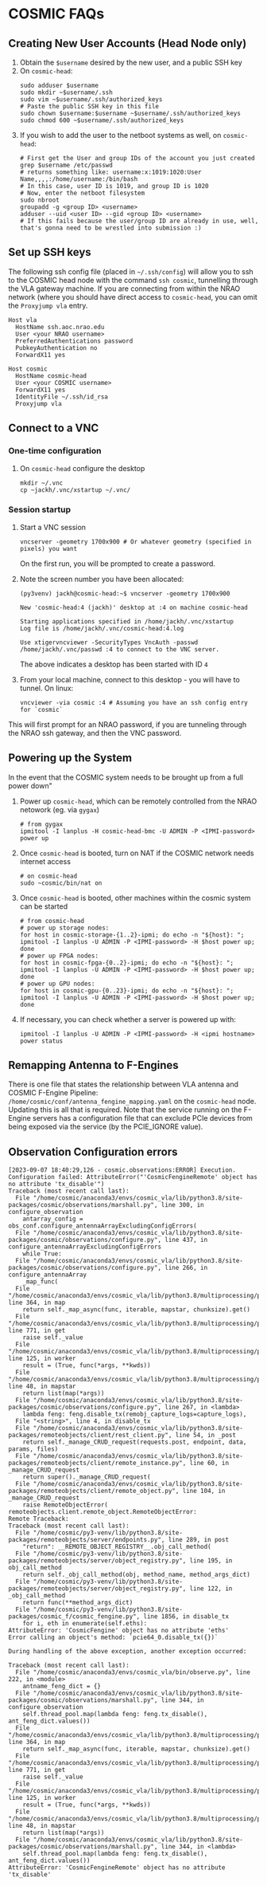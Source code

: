 # COSMIC FAQs

## Creating New User Accounts (Head Node only)

1. Obtain the `$username` desired by the new user, and a public SSH key
2. On `cosmic-head`:
   ```
   sudo adduser $username
   sudo mkdir ~$username/.ssh
   sudo vim ~$username/.ssh/authorized_keys
   # Paste the public SSH key in this file
   sudo chown $username:$username ~$username/.ssh/authorized_keys
   sudo chmod 600 ~$username/.ssh/authorized_keys
   ```
3. If you wish to add the user to the netboot systems as well, on `cosmic-head`:
   ```
   # First get the User and group IDs of the account you just created
   grep $username /etc/passwd
   # returns something like: username:x:1019:1020:User Name,,,,:/home/username:/bin/bash
   # In this case, user ID is 1019, and group ID is 1020
   # Now, enter the netboot filesystem
   sudo nbroot
   groupadd -g <group ID> <username>
   adduser --uid <user ID> --gid <group ID> <username>
   # If this fails because the user/group ID are already in use, well, that's gonna need to be wrestled into submission :)
   ```
   

## Set up SSH keys

The following ssh config file (placed in `~/.ssh/config`) will allow you to ssh to the COSMIC head node with the command `ssh cosmic`, tunnelling through the VLA gateway machine. If you are connecting from within the NRAO network (where you should have direct access to `cosmic-head`, you can omit the `Proxyjump vla` entry.

```
Host vla
  HostName ssh.aoc.nrao.edu
  User <your NRAO username>
  PreferredAuthentications password
  PubkeyAuthentication no
  ForwardX11 yes

Host cosmic
  HostName cosmic-head
  User <your COSMIC username>
  ForwardX11 yes
  IdentityFile ~/.ssh/id_rsa
  Proxyjump vla
```

## Connect to a VNC

### One-time configuration
1. On `cosmic-head` configure the desktop
   ```
   mkdir ~/.vnc
   cp ~jackh/.vnc/xstartup ~/.vnc/
   ```

### Session startup

1. Start a VNC session
   ```
   vncserver -geometry 1700x900 # Or whatever geometry (specified in pixels) you want
   ```
   On the first run, you will be prompted to create a password.

2. Note the screen number you have been allocated:
   ```
   (py3venv) jackh@cosmic-head:~$ vncserver -geometry 1700x900
     
   New 'cosmic-head:4 (jackh)' desktop at :4 on machine cosmic-head

   Starting applications specified in /home/jackh/.vnc/xstartup
   Log file is /home/jackh/.vnc/cosmic-head:4.log

   Use xtigervncviewer -SecurityTypes VncAuth -passwd /home/jackh/.vnc/passwd :4 to connect to the VNC server.
   ```

   The above indicates a desktop has been started with ID `4`

3. From your local machine, connect to this desktop - you will have to tunnel. On linux:
   ```
   vncviewer -via cosmic :4 # Assuming you have an ssh config entry for `cosmic`
   ```
This will first prompt for an NRAO password, if you are tunneling through the NRAO ssh gateway, and then the VNC password.

## Powering up the System

In the event that the COSMIC system needs to be brought up from a full power down"

1. Power up `cosmic-head`, which can be remotely controlled from the NRAO netowork (eg. via `gygax`)
   ```
   # from gygax
   ipmitool -I lanplus -H cosmic-head-bmc -U ADMIN -P <IPMI-password> power up
   ```
2. Once `cosmic-head` is booted, turn on NAT if the COSMIC network needs internet access
   ```
   # on cosmic-head
   sudo ~cosmic/bin/nat on
   ```
4. Once `cosmic-head` is booted, other machines within the cosmic system can be started
   ```
   # from cosmic-head
   # power up storage nodes:
   for host in cosmic-storage-{1..2}-ipmi; do echo -n "${host}: "; ipmitool -I lanplus -U ADMIN -P <IPMI-password> -H $host power up; done
   # power up FPGA nodes:
   for host in cosmic-fpga-{0..2}-ipmi; do echo -n "${host}: "; ipmitool -I lanplus -U ADMIN -P <IPMI-password> -H $host power up; done
   # power up GPU nodes:
   for host in cosmic-gpu-{0..23}-ipmi; do echo -n "${host}: "; ipmitool -I lanplus -U ADMIN -P <IPMI-password> -H $host power up; done
   ```
5. If necessary, you can check whether a server is powered up with:
   ```
   ipmitool -I lanplus -U ADMIN -P <IPMI-password> -H <ipmi hostname> power status
   ``` 

## Remapping Antenna to F-Engines

There is one file that states the relationship between VLA antenna and COSMIC F-Engine Pipeline: `/home/cosmic/conf/antenna_fengine_mapping.yaml` on the `cosmic-head` node.
Updating this is all that is required. Note that the service running on the F-Engine servers has a configuration file that can exclude PCIe devices from being exposed via the service (by the PCIE_IGNORE value).


## Observation Configuration errors

```
[2023-09-07 18:40:29,126 - cosmic.observations:ERROR] Execution. Configuration failed: AttributeError("'CosmicFengineRemote' object has no attribute 'tx_disable'")
Traceback (most recent call last):
  File "/home/cosmic/anaconda3/envs/cosmic_vla/lib/python3.8/site-packages/cosmic/observations/marshall.py", line 300, in configure_observation
    antarray_config = obs_conf.configure_antennaArrayExcludingConfigErrors(
  File "/home/cosmic/anaconda3/envs/cosmic_vla/lib/python3.8/site-packages/cosmic/observations/configure.py", line 437, in configure_antennaArrayExcludingConfigErrors
    while True:
  File "/home/cosmic/anaconda3/envs/cosmic_vla/lib/python3.8/site-packages/cosmic/observations/configure.py", line 266, in configure_antennaArray
    _map_func(
  File "/home/cosmic/anaconda3/envs/cosmic_vla/lib/python3.8/multiprocessing/pool.py", line 364, in map
    return self._map_async(func, iterable, mapstar, chunksize).get()
  File "/home/cosmic/anaconda3/envs/cosmic_vla/lib/python3.8/multiprocessing/pool.py", line 771, in get
    raise self._value
  File "/home/cosmic/anaconda3/envs/cosmic_vla/lib/python3.8/multiprocessing/pool.py", line 125, in worker
    result = (True, func(*args, **kwds))
  File "/home/cosmic/anaconda3/envs/cosmic_vla/lib/python3.8/multiprocessing/pool.py", line 48, in mapstar
    return list(map(*args))
  File "/home/cosmic/anaconda3/envs/cosmic_vla/lib/python3.8/site-packages/cosmic/observations/configure.py", line 267, in <lambda>
    lambda feng: feng.disable_tx(remobj_capture_logs=capture_logs),
  File "<string>", line 4, in disable_tx
  File "/home/cosmic/anaconda3/envs/cosmic_vla/lib/python3.8/site-packages/remoteobjects/client/rest_client.py", line 54, in _post
    return self._manage_CRUD_request(requests.post, endpoint, data, params, files)
  File "/home/cosmic/anaconda3/envs/cosmic_vla/lib/python3.8/site-packages/remoteobjects/client/remote_instance.py", line 60, in _manage_CRUD_request
    return super()._manage_CRUD_request(
  File "/home/cosmic/anaconda3/envs/cosmic_vla/lib/python3.8/site-packages/remoteobjects/client/remote_object.py", line 104, in _manage_CRUD_request
    raise RemoteObjectError(
remoteobjects.client.remote_object.RemoteObjectError: 
Remote Traceback:
Traceback (most recent call last):
  File "/home/cosmic/py3-venv/lib/python3.8/site-packages/remoteobjects/server/endpoints.py", line 289, in post
    "return": __REMOTE_OBJECT_REGISTRY__.obj_call_method(
  File "/home/cosmic/py3-venv/lib/python3.8/site-packages/remoteobjects/server/object_registry.py", line 195, in obj_call_method
    return self._obj_call_method(obj, method_name, method_args_dict)
  File "/home/cosmic/py3-venv/lib/python3.8/site-packages/remoteobjects/server/object_registry.py", line 122, in _obj_call_method
    return func(**method_args_dict)
  File "/home/cosmic/py3-venv/lib/python3.8/site-packages/cosmic_f/cosmic_fengine.py", line 1856, in disable_tx
    for i, eth in enumerate(self.eths):
AttributeError: 'CosmicFengine' object has no attribute 'eths'
Error calling an object's method: `pcie64_0.disable_tx({})`

During handling of the above exception, another exception occurred:

Traceback (most recent call last):
  File "/home/cosmic/anaconda3/envs/cosmic_vla/bin/observe.py", line 222, in <module>
    antname_feng_dict = {}
  File "/home/cosmic/anaconda3/envs/cosmic_vla/lib/python3.8/site-packages/cosmic/observations/marshall.py", line 344, in configure_observation
    self.thread_pool.map(lambda feng: feng.tx_disable(), ant_feng_dict.values())
  File "/home/cosmic/anaconda3/envs/cosmic_vla/lib/python3.8/multiprocessing/pool.py", line 364, in map
    return self._map_async(func, iterable, mapstar, chunksize).get()
  File "/home/cosmic/anaconda3/envs/cosmic_vla/lib/python3.8/multiprocessing/pool.py", line 771, in get
    raise self._value
  File "/home/cosmic/anaconda3/envs/cosmic_vla/lib/python3.8/multiprocessing/pool.py", line 125, in worker
    result = (True, func(*args, **kwds))
  File "/home/cosmic/anaconda3/envs/cosmic_vla/lib/python3.8/multiprocessing/pool.py", line 48, in mapstar
    return list(map(*args))
  File "/home/cosmic/anaconda3/envs/cosmic_vla/lib/python3.8/site-packages/cosmic/observations/marshall.py", line 344, in <lambda>
    self.thread_pool.map(lambda feng: feng.tx_disable(), ant_feng_dict.values())
AttributeError: 'CosmicFengineRemote' object has no attribute 'tx_disable'
```